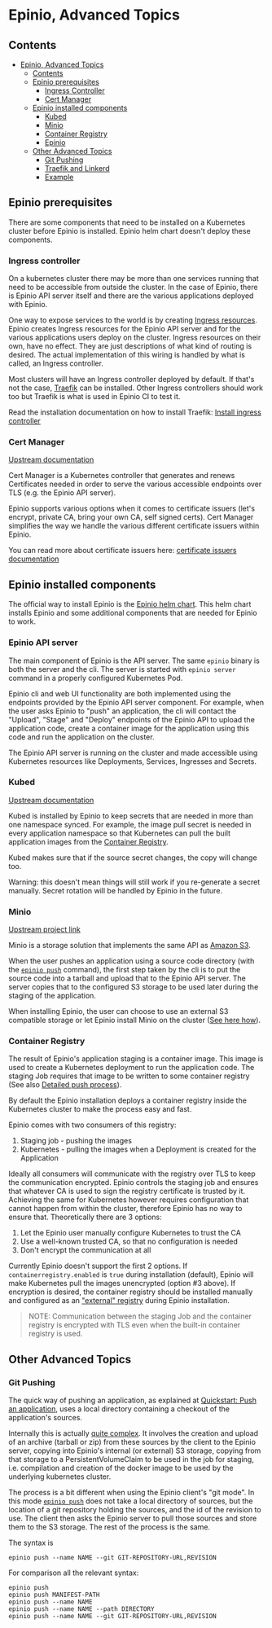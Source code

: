 # Epinio, Advanced Topics

## Contents

- [Epinio, Advanced Topics](#epinio-advanced-topics)
  - [Contents](#contents)
  - [Epinio prerequisites](#epinio-prerequisites)
    - [Ingress Controller](#ingress-controller)
    - [Cert Manager](#cert-manager)
  - [Epinio installed components](#epinio-installed-components)
    - [Kubed](#kubed)
    - [Minio](#minio)
    - [Container Registry](#container-registry)
    - [Epinio](#epinio)
  - [Other Advanced Topics](#other-advanced-topics)
    - [Git Pushing](#git-pushing)
    - [Traefik and Linkerd](#traefik-and-linkerd)
    - [Example](#example)

## Epinio prerequisites

There are some components that need to be installed on a Kubernetes cluster before
Epinio is installed. Epinio helm chart doesn't deploy these components.

### Ingress controller

On a kubernetes cluster there may be more than one services running that need to be accessible
from outside the cluster. In the case of Epinio, there is Epinio API server itself and there
are the various applications deployed with Epinio.

One way to expose services to the world is by creating [Ingress resources](https://kubernetes.io/docs/concepts/services-networking/ingress/).
Epinio creates Ingress resources for the Epinio API server and for the various applications users deploy on the cluster.
Ingress resources on their own, have no effect. They are just descriptions of what kind of routing is desired. The actual implementation of this
wiring is handled by what is called, an Ingress controller.

Most clusters will have an Ingress controller deployed by default. If that's not the case, [Traefik](https://doc.traefik.io/traefik/providers/kubernetes-ingress/) can be installed.
Other Ingress controllers should work too but Traefik is what is used in Epinio CI to test it.

Read the installation documentation on how to install Traefik: [Install ingress controller](../installation/installation.html#ingress-controller)

### Cert Manager

[Upstream documentation](https://cert-manager.io/docs/)

Cert Manager is a Kubernetes controller that generates and renews Certificates needed in order to
serve the various accessible endpoints over TLS (e.g. the Epinio API server).

Epinio supports various options when it comes to certificate issuers (let's encrypt, private CA, bring your own CA, self signed certs).
Cert Manager simplifies the way we handle the various different certificate issuers within Epinio.

You can read more about certificate issuers here: [certificate issuers documentation](../howtos/certificate_issuers.md)

## Epinio installed components

The official way to install Epinio is the [Epinio helm chart](https://artifacthub.io/packages/helm/epinio/epinio).
This helm chart installs Epinio and some additional components that are needed for Epinio to work.

### Epinio API server

The main component of Epinio is the API server. The same `epinio` binary is both
the server and the cli. The server is started with `epinio server` command in a properly configured Kubernetes Pod.

Epinio cli and web UI functionality are both implemented using the endpoints provided by the Epinio API server
component. For example, when the user asks Epinio to "push" an application, the
cli will contact the "Upload", "Stage" and "Deploy" endpoints of the Epinio API to upload the application code,
create a container image for the application using this code and run the application on the cluster.

The Epinio API server is running on the cluster and made accessible using Kubernetes resources like
Deployments, Services,  Ingresses and Secrets.

### Kubed

[Upstream documentation](https://github.com/kubeops/kubed)

Kubed is installed by Epinio to keep secrets that are needed in more than
one namespace synced. For example, the image pull secret is needed in every application namespace
so that Kubernetes can pull the built application images from the [Container Registry](#container-registry).

Kubed makes sure that if the source secret changes, the copy will change too.

Warning: this doesn't mean things will still work if you re-generate a secret manually. Secret rotation will be handled by Epinio in the future.

### Minio

[Upstream project link](https://github.com/minio/minio)

Minio is a storage solution that implements the same API as [Amazon S3](https://aws.amazon.com/s3/).

When the user pushes an application using a source code directory (with the [`epinio push`](../references/cli/epinio_push.md) command), the first step taken by the cli is to put the source code into a tarball and upload that to the Epinio API server. The server copies that to the configured S3 storage to be used later during the staging of the application.

When installing Epinio, the user can choose to use an external S3 compatible storage or let Epinio install Minio on the cluster ([See here how](../howtos/setup_external_s3.md)).

### Container Registry

The result of Epinio's application staging is a container image. This image is used to create a Kubernetes deployment to run the application code.
The staging Job requires that image to be written to some container registry (See also [Detailed push process](../explanations/detailed-push-process.md)). 

By default the Epinio installation deploys a container registry inside the Kubernetes cluster to make the process easy and fast.

Epinio comes with two consumers of this registry:

1. Staging job - pushing the images
2. Kubernetes - pulling the images when a Deployment is created for the Application

Ideally all consumers will communicate with the registry over TLS to keep the communication encrypted.
Epinio controls the staging job and ensures that whatever CA is used to sign the registry certificate is trusted by it. Achieving the same for Kubernetes however requires configuration that cannot happen from within the cluster, therefore Epinio has no way to ensure that. Theoretically there are 3 options:

1. Let the Epinio user manually configure Kubernetes to trust the CA
2. Use a well-known trusted CA, so that no configuration is needed
3. Don't encrypt the communication at all

Currently Epinio doesn't support the first 2 options. If `containerregistry.enabled` is `true` during installation (default), Epinio will make Kubernetes pull the images unencrypted (option #3 above).
If encryption is desired, the container registry should be installed manually and configured as an ["external" registry](../howtos/setup_external_registry.md) during Epinio installation.

> NOTE: Communication between the staging Job and the container registry is encrypted with TLS even when the built-in container registry is used.

## Other Advanced Topics

### Git Pushing

The quick way of pushing an application, as explained at
[Quickstart: Push an application](../tutorials/quickstart.md#push-an-application), uses a local
directory containing a checkout of the application's sources.

Internally this is actually [quite complex](detailed-push-process.md). It
involves the creation and upload of an archive (tarball or zip) from these sources by the client
to the Epinio server, copying into Epinio's internal (or external) S3 storage,
copying from that storage to a PersistentVolumeClaim to be used in the job for staging,
i.e. compilation and creation of the docker image to be used by the underlying kubernetes cluster.

The process is a bit different when using the Epinio client's "git mode". In
this mode [`epinio push`](../references/cli/epinio_push.md) does not take a local directory of sources, but the
location of a git repository holding the sources, and the id of the revision to
use. The client then asks the Epinio server to pull those sources and store them to the
S3 storage. The rest of the process is the same.

The syntax is

```
epinio push --name NAME --git GIT-REPOSITORY-URL,REVISION
```

For comparison all the relevant syntax:

```
epinio push
epinio push MANIFEST-PATH
epinio push --name NAME
epinio push --name NAME --path DIRECTORY
epinio push --name NAME --git GIT-REPOSITORY-URL,REVISION
```
